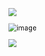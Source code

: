 
![](https://komarev.com/ghpvc/?username=foullegacy&color=54867a&label=fell+into+the+abyss&base=1000&style=flat-square&aligncenter)

![image](https://github.com/user-attachments/assets/2bd19254-ea7f-4cab-aa61-6dae2283ab24)








 
![](https://64.media.tumblr.com/ec940c88e09676e3c01179fb1b890d27/c243344683919d4c-53/s2048x3072/4e4a394553755d22e57f40a0a65ee3613d8691c2.pnj)  
                                   
